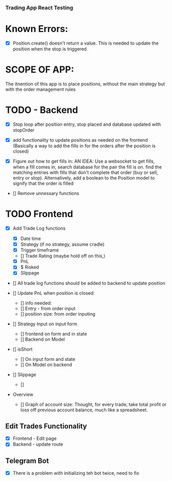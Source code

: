 ### Trading App React Testing

# Known Errors:

- [x] Position.create() doesn't return a value. This is needed to update the position when the stop is triggered

# SCOPE OF APP:

The itnention of this app is to place positions, without the main strategy but with the order management rules

# TODO - Backend

- [x] Stop loop after position entry, stop placed and database updated with stopOrder

- [x] add functionality to update positions as needed on the frontend (Basically a way to add the fills in for the orders after the position is closed)

- [x] Figure out how to get fills in: AN IDEA: Use a websocket to get fills, when a fill comes in, search database for the pair the fill is on. find the matching entries with fills that don't complete that order (buy or sell, entry or stop). Alternatively, add a boolean to the Position model to signify that the order is filled

- [] Remove unnessary functions

# TODO Frontend

- [x] Add Trade Log functions

  - [x] Date time
  - [x] Strategy (if no strategy, assume cradle)
  - [x] Trigger timeframe
  - [] Trade Rating (maybe hold off on this,)
  - [x] PnL
  - [x] \$ Risked
  - [x] Slippage

- [] All trade log functions should be added to backend to update position

- [] Update PnL when position is closed:

  - [] info needed:
  - [] Entry - from order input
  - [] position size: from order inputing

- [] Strategy Input on input form

  - [] frontend on form and in state
  - [] Backend on Model

- [] isShort

  - [] On input form and state
  - [] On Model on backend

- [] Slippage

  - []

- Overview
  - [] Graph of account size: Thought, for every trade, take total profit or loss off previous account balance, much like a spreadsheet.

## Edit Trades Functionality

- [x] Frontend - Edit page
- [x] Backend - update route

## Telegram Bot

- [x] There is a problem with initializing teh bot twice, need to fix
